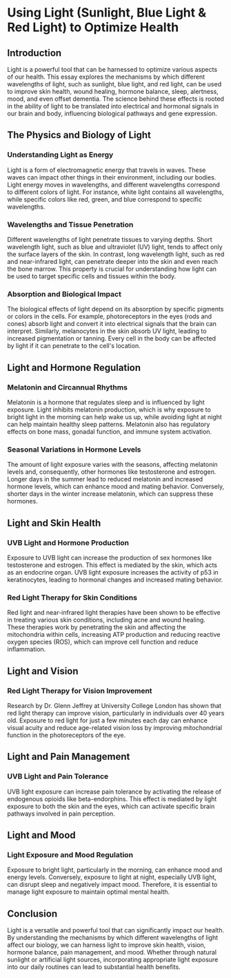 # Using Light (Sunlight, Blue Light & Red Light) to Optimize Health

## Introduction

Light is a powerful tool that can be harnessed to optimize various aspects of our health. This essay explores the mechanisms by which different wavelengths of light, such as sunlight, blue light, and red light, can be used to improve skin health, wound healing, hormone balance, sleep, alertness, mood, and even offset dementia. The science behind these effects is rooted in the ability of light to be translated into electrical and hormonal signals in our brain and body, influencing biological pathways and gene expression.

## The Physics and Biology of Light

### Understanding Light as Energy

Light is a form of electromagnetic energy that travels in waves. These waves can impact other things in their environment, including our bodies. Light energy moves in wavelengths, and different wavelengths correspond to different colors of light. For instance, white light contains all wavelengths, while specific colors like red, green, and blue correspond to specific wavelengths.

### Wavelengths and Tissue Penetration

Different wavelengths of light penetrate tissues to varying depths. Short wavelength light, such as blue and ultraviolet (UV) light, tends to affect only the surface layers of the skin. In contrast, long wavelength light, such as red and near-infrared light, can penetrate deeper into the skin and even reach the bone marrow. This property is crucial for understanding how light can be used to target specific cells and tissues within the body.

### Absorption and Biological Impact

The biological effects of light depend on its absorption by specific pigments or colors in the cells. For example, photoreceptors in the eyes (rods and cones) absorb light and convert it into electrical signals that the brain can interpret. Similarly, melanocytes in the skin absorb UV light, leading to increased pigmentation or tanning. Every cell in the body can be affected by light if it can penetrate to the cell's location.

## Light and Hormone Regulation

### Melatonin and Circannual Rhythms

Melatonin is a hormone that regulates sleep and is influenced by light exposure. Light inhibits melatonin production, which is why exposure to bright light in the morning can help wake us up, while avoiding light at night can help maintain healthy sleep patterns. Melatonin also has regulatory effects on bone mass, gonadal function, and immune system activation.

### Seasonal Variations in Hormone Levels

The amount of light exposure varies with the seasons, affecting melatonin levels and, consequently, other hormones like testosterone and estrogen. Longer days in the summer lead to reduced melatonin and increased hormone levels, which can enhance mood and mating behavior. Conversely, shorter days in the winter increase melatonin, which can suppress these hormones.

## Light and Skin Health

### UVB Light and Hormone Production

Exposure to UVB light can increase the production of sex hormones like testosterone and estrogen. This effect is mediated by the skin, which acts as an endocrine organ. UVB light exposure increases the activity of p53 in keratinocytes, leading to hormonal changes and increased mating behavior.

### Red Light Therapy for Skin Conditions

Red light and near-infrared light therapies have been shown to be effective in treating various skin conditions, including acne and wound healing. These therapies work by penetrating the skin and affecting the mitochondria within cells, increasing ATP production and reducing reactive oxygen species (ROS), which can improve cell function and reduce inflammation.

## Light and Vision

### Red Light Therapy for Vision Improvement

Research by Dr. Glenn Jeffrey at University College London has shown that red light therapy can improve vision, particularly in individuals over 40 years old. Exposure to red light for just a few minutes each day can enhance visual acuity and reduce age-related vision loss by improving mitochondrial function in the photoreceptors of the eye.

## Light and Pain Management

### UVB Light and Pain Tolerance

UVB light exposure can increase pain tolerance by activating the release of endogenous opioids like beta-endorphins. This effect is mediated by light exposure to both the skin and the eyes, which can activate specific brain pathways involved in pain perception.

## Light and Mood

### Light Exposure and Mood Regulation

Exposure to bright light, particularly in the morning, can enhance mood and energy levels. Conversely, exposure to light at night, especially UVB light, can disrupt sleep and negatively impact mood. Therefore, it is essential to manage light exposure to maintain optimal mental health.

## Conclusion

Light is a versatile and powerful tool that can significantly impact our health. By understanding the mechanisms by which different wavelengths of light affect our biology, we can harness light to improve skin health, vision, hormone balance, pain management, and mood. Whether through natural sunlight or artificial light sources, incorporating appropriate light exposure into our daily routines can lead to substantial health benefits.